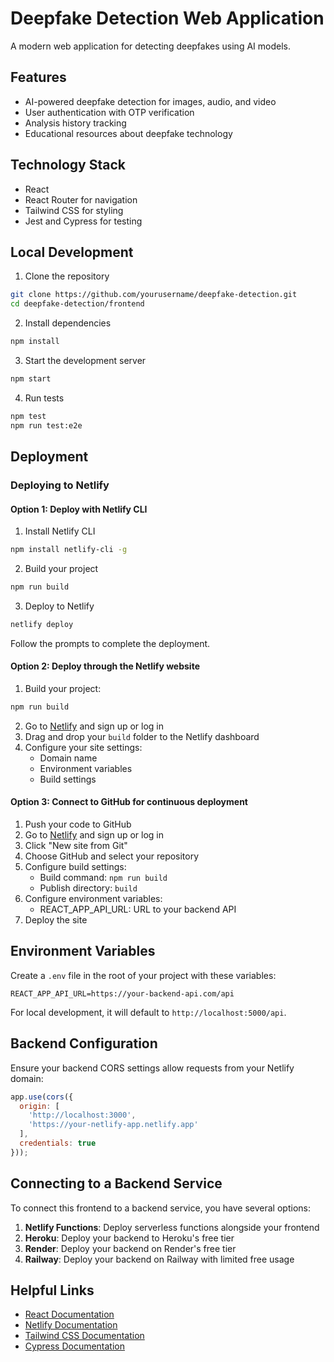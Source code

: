 # Deepfake Detection Web Application

A modern web application for detecting deepfakes using AI models.

## Features

- AI-powered deepfake detection for images, audio, and video
- User authentication with OTP verification
- Analysis history tracking
- Educational resources about deepfake technology

## Technology Stack

- React
- React Router for navigation
- Tailwind CSS for styling
- Jest and Cypress for testing

## Local Development

1. Clone the repository
```bash
git clone https://github.com/yourusername/deepfake-detection.git
cd deepfake-detection/frontend
```

2. Install dependencies
```bash
npm install
```

3. Start the development server
```bash
npm start
```

4. Run tests
```bash
npm test
npm run test:e2e
```

## Deployment

### Deploying to Netlify

#### Option 1: Deploy with Netlify CLI

1. Install Netlify CLI
```bash
npm install netlify-cli -g
```

2. Build your project
```bash
npm run build
```

3. Deploy to Netlify
```bash
netlify deploy
```

Follow the prompts to complete the deployment.

#### Option 2: Deploy through the Netlify website

1. Build your project:
```bash
npm run build
```

2. Go to [Netlify](https://app.netlify.com/) and sign up or log in
3. Drag and drop your `build` folder to the Netlify dashboard
4. Configure your site settings:
   - Domain name
   - Environment variables
   - Build settings

#### Option 3: Connect to GitHub for continuous deployment

1. Push your code to GitHub
2. Go to [Netlify](https://app.netlify.com/) and sign up or log in
3. Click "New site from Git"
4. Choose GitHub and select your repository
5. Configure build settings:
   - Build command: `npm run build`
   - Publish directory: `build`
6. Configure environment variables:
   - REACT_APP_API_URL: URL to your backend API
7. Deploy the site

## Environment Variables

Create a `.env` file in the root of your project with these variables:

```
REACT_APP_API_URL=https://your-backend-api.com/api
```

For local development, it will default to `http://localhost:5000/api`.

## Backend Configuration

Ensure your backend CORS settings allow requests from your Netlify domain:

```javascript
app.use(cors({
  origin: [
    'http://localhost:3000',
    'https://your-netlify-app.netlify.app'
  ],
  credentials: true
}));
```

## Connecting to a Backend Service

To connect this frontend to a backend service, you have several options:

1. **Netlify Functions**: Deploy serverless functions alongside your frontend
2. **Heroku**: Deploy your backend to Heroku's free tier
3. **Render**: Deploy your backend on Render's free tier
4. **Railway**: Deploy your backend on Railway with limited free usage

## Helpful Links

- [React Documentation](https://reactjs.org/docs/getting-started.html)
- [Netlify Documentation](https://docs.netlify.com/)
- [Tailwind CSS Documentation](https://tailwindcss.com/docs)
- [Cypress Documentation](https://docs.cypress.io/) 